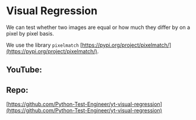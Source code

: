 # Visual Regression

We can test whether two images are equal or how much they differ by on a pixel by pixel basis.

We use the library `pixelmatch` [https://pypi.org/project/pixelmatch/](https://pypi.org/project/pixelmatch/).

## YouTube: 

## Repo: 

[https://github.com/Python-Test-Engineer/yt-visual-regression](https://github.com/Python-Test-Engineer/yt-visual-regression)